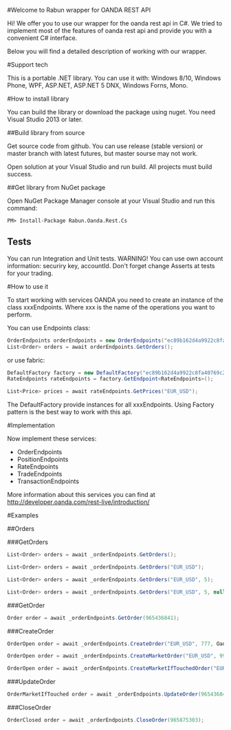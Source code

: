 #Welcome to Rabun wrapper for OANDA REST API

Hi! We offer you to use our wrapper for the oanda rest api in C#. 
We tried to implement most of the features of oanda rest api and 
provide you with a convenient C# interface.

Below you will find a detailed description of working with our wrapper.

#Support tech

This is a portable .NET library. You can use it with: Windows 8/10, Windows Phone,
WPF, ASP.NET, ASP.NET 5 DNX, Windows Forns, Mono.

#How to install library

You can build the library or download the package using nuget. You need Visual Studio
2013 or later.

##Build library from source

Get source code from github. You can use release (stable version) or master branch
with latest futures, but master sourse may not work.

Open solution at your Visual Studio and run build. All projects must build success.

##Get library from NuGet package

Open NuGet Package Manager console at your Visual Studio and run this command:

```
PM> Install-Package Rabun.Oanda.Rest.Cs
```

## Tests

You can run Integration and Unit tests. WARNING! You can use own account information:
securiry key, accountId. Don't forget change Asserts at tests for your trading.

#How to use it

To start working with services OANDA you need to create an instance of the class 
xxxEndpoints. Where xxx is the name of the operations you want to perform.

You can use Endpoints class:

```csharp
OrderEndpoints orderEndpoints = new OrderEndpoints("ec89b162d4a9922c8fa40769c2453d8b-cc1fb522857d46a08a90ef09730343a6", AccountType.practice, 4905675);
List<Order> orders = await orderEndpoints.GetOrders();
```

or use fabric:

```csharp
DefaultFactory factory = new DefaultFactory("ec89b162d4a9922c8fa40769c2453d8b-cc1fb522857d46a08a90ef09730343a6", AccountType.practice, 4905675);
RateEndpoints rateEndpoints = factory.GetEndpoint<RateEndpoints>();

List<Price> prices = await rateEndpoints.GetPrices("EUR_USD");
```

The DefaultFactory provide instances for all xxxEndpoints. Using Factory pattern is
the best way to work with this api.

#Implementation

Now implement these services:
* OrderEndpoints
* PositionEndpoints
* RateEndpoints
* TradeEndpoints
* TransactionEndpoints

More information about this services you can find at http://developer.oanda.com/rest-live/introduction/

#Examples

##Orders

###GetOrders

```csharp
List<Order> orders = await _orderEndpoints.GetOrders();
```

```csharp
List<Order> orders = await _orderEndpoints.GetOrders("EUR_USD");
```

```csharp
List<Order> orders = await _orderEndpoints.GetOrders("EUR_USD", 5);
```

```csharp
List<Order> orders = await _orderEndpoints.GetOrders("EUR_USD", 5, null, null);
```

###GetOrder
```csharp
Order order = await _orderEndpoints.GetOrder(965436841);
```

###CreateOrder

```csharp
OrderOpen order = await _orderEndpoints.CreateOrder("EUR_USD", 777, OandaTypes.Side.buy, OandaTypes.OrderType.marketIfTouched, DateTime.Now.AddDays(1), 1.1630f, null, null, null, null);
```

```csharp
OrderOpen order = await _orderEndpoints.CreateMarketOrder("EUR_USD", 999, OandaTypes.Side.buy);
```

```csharp
OrderOpen order = await _orderEndpoints.CreateMarketIfTouchedOrder("EUR_USD", 999, OandaTypes.Side.buy, DateTime.Now.AddDays(1), 1.4f);
```

###UpdateOrder
```csharp
OrderMarketIfTouched order = await _orderEndpoints.UpdateOrder(965436841, 333, 1.1f, null, null, null, null, null, null);
```

###CloseOrder
```csharp
OrderClosed order = await _orderEndpoints.CloseOrder(965875303);
```

